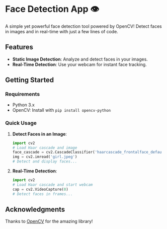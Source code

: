 
# Face Detection App 👁️

A simple yet powerful face detection tool powered by OpenCV! Detect faces in images and in real-time with just a few lines of code.

## Features

- **Static Image Detection**: Analyze and detect faces in your images.
- **Real-Time Detection**: Use your webcam for instant face tracking.

## Getting Started

### Requirements

- Python 3.x
- OpenCV: Install with `pip install opencv-python`

### Quick Usage

1. **Detect Faces in an Image**:
   ```python
   import cv2
   # Load Haar cascade and image
   face_cascade = cv2.CascadeClassifier('haarcascade_frontalface_default.xml')
   img = cv2.imread('girl.jpeg')
   # Detect and display faces...
   ```

2. **Real-Time Detection**:
   ```python
   import cv2
   # Load Haar cascade and start webcam
   cap = cv2.VideoCapture(0)
   # Detect faces in frames...
   ```



## Acknowledgments

Thanks to [OpenCV](https://opencv.org/) for the amazing library!


